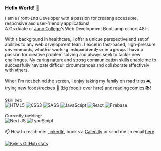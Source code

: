 ### Hello World! 👋

I am a Front-End Developer with a passion for creating accessible, responsive and user-friendly applications! 
<br>
A Graduate of [Juno College](https://junocollege.com/)'s Web Development Bootcamp cohort 48✨. 
<br></br>
With a background in healthcare, I offer a unique perspective and set of abilities to any web development team. I excel in fast-paced, high-pressure environments, whether working independently or in a group. I have a passion for creative problem solving and always seek to tackle new challenges. My caring nature and strong communication skills enable me to successfully navigate difficult circumstances and collaborate effectively with others.
<br></br>
When I'm not behind the screen, I enjoy taking my family on road trips 🚘, trying new foods/recipes 🍱 (big foodie over here) and reading comics 📚!
<br></br>
Skill Set: 
<br>
![HTML5](https://img.shields.io/badge/html5-%23E34F26.svg?style=for-the-badge&logo=html5&logoColor=white) ![CSS3](https://img.shields.io/badge/css3-%231572B6.svg?style=for-the-badge&logo=css3&logoColor=white) ![SASS](https://img.shields.io/badge/SASS-hotpink.svg?style=for-the-badge&logo=SASS&logoColor=white) ![JavaScript](https://img.shields.io/badge/javascript-%23323330.svg?style=for-the-badge&logo=javascript&logoColor=%23F7DF1E) ![React](https://img.shields.io/badge/react-%2320232a.svg?style=for-the-badge&logo=react&logoColor=%2361DAFB) ![Firebase](https://img.shields.io/badge/Firebase-039BE5?style=for-the-badge&logo=Firebase&logoColor=white)
<br></br>
Currently tackling:
<br>
![Next JS](https://img.shields.io/badge/Next-black?style=for-the-badge&logo=next.js&logoColor=white) ![TypeScript](https://img.shields.io/badge/typescript-%23007ACC.svg?style=for-the-badge&logo=typescript&logoColor=white)
<br></br>
📫 How to reach me: [LinkedIn](https://www.linkedin.com/in/kyle-kh-lau/), book via [Calendly](https://calendly.com/kylelaudev) or send me an email [here](https://kylelau.dev/#contact)
<br></br>
[![Kyle's GitHub stats](https://github-readme-stats.vercel.app/api?username=KyleKHL)](https://github.com/anuraghazra/github-readme-stats)
